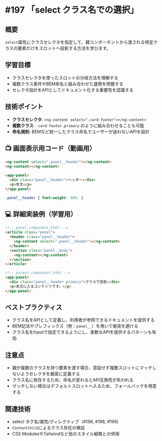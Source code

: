 # #197 「select クラス名での選択」

## 概要
`select`属性にクラスセレクタを指定して、親コンポーネントから渡される特定クラスの要素だけをスロットへ投影する方法を学びます。

## 学習目標
- クラスセレクタを使ったスロットの分岐方法を理解する
- 複数クラス条件やBEM命名と組み合わせた運用を把握する
- セレクタ設計をAPIとしてドキュメント化する重要性を認識する

## 技術ポイント
- **クラスセレクタ**: `<ng-content select=".card-footer"></ng-content>`
- **複数クラス**: `.card-footer.primary` のように組み合わせることも可能
- **命名規則**: BEMなど統一したクラス命名でユーザーが迷わないAPIを設計

## 📺 画面表示用コード（動画用）

```html
<ng-content select=".panel__header"></ng-content>
<ng-content></ng-content>
```

```html
<app-panel>
  <div class="panel__header">ヘッダー</div>
  <p>本文</p>
</app-panel>
```

```scss
.panel__header { font-weight: 600; }
```

## 💻 詳細実装例（学習用）
```html
<!-- panel.component.html -->
<article class="panel">
  <header class="panel__header">
    <ng-content select=".panel__header"></ng-content>
  </header>
  <section class="panel__body">
    <ng-content></ng-content>
  </section>
</article>
```

```html
<!-- parent.component.html -->
<app-panel>
  <div class="panel__header primary">クラスで投影</div>
  <p>本文に入るコンテンツです。</p>
</app-panel>
```

## ベストプラクティス
- クラス名をAPIとして定義し、利用者が参照できるドキュメントを提供する
- BEM記法やプレフィックス（例：`panel__`）を用いて衝突を避ける
- クラス名をInputで指定できるようにし、柔軟なAPIを提供するパターンも有効

## 注意点
- 親が複数のクラスを持つ要素を渡す場合、意図せず複数スロットにマッチしないようセレクタを厳密に定義する
- クラス名に依存するため、命名が変わるとAPI互換性が失われる
- マッチしない場合はデフォルトスロットへ入るため、フォールバックを用意する

## 関連技術
- select タグ名/属性/ディレクティブ（#196, #198, #199）
- `ContentChild`によるクラス存在の検証
- CSS ModulesやTailwindなど他のスタイル戦略との併用


